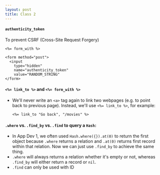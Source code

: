 ```yaml
---
layout: post
title: Class 2
---
```


#### `authenticity_token`
To prevent CSRF (Cross-Site Request Forgery)
```
<%= form_with %>

<form method="post"> 
  <input
    type="hidden" 
    name="authenticity_token" 
    value="RANDOM_STRING"
</form>
```

#### `<%= link_to %>` and `<%= form_with %>`
- We'll never write an `<a>` tag again to link two webpages (e.g. to point back to previous page). Instead, we'll use `<%= link_to %>`, for example:
  ```
  <%= link_to "Go back", "/movies" %>
  ```

#### `.where` vs. `.find_by` vs. `.find` to query a `Hash`:
- In App Dev 1, we often used `Hash.where({}).at(0)` to return the first object because `.where` returns a relation and `.at(0)` returns first record within that relation. Now we can just use `.find_by` to achieve the same thing.
- `.where` will always returns a relation whether it's empty or not, whereas `.find_by` will either return a record or `nil`.
- `.find` can only be used with ID
